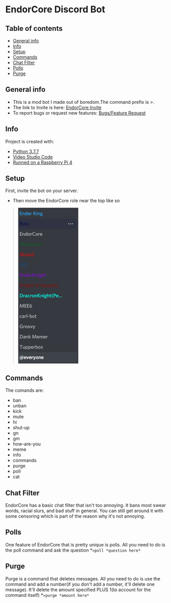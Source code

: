 # EndorCore Discord Bot

## Table of contents
* [General info](#general-info)
* [Info](#info)
* [Setup](#setup)
* [Commands](#commands)
* [Chat Filter](#chat-filter)
* [Polls](#polls)
* [Purge](#purge)

## General info
* This is a mod bot I made out of boredom.The command prefix is >.
* The link to Invite is here: [EndorCore Invite](https://discord.com/api/oauth2/authorize?client_id=802629460200259584&permissions=8&scope=bot "EncdorCore title")
* To report bugs or request new features: [Bugs/Feature Request](https://github.com/StandingPadAnimations/EndorCoreBot/issues "bugs")
	
## Info
Project is created with:
* [Python 3.7.7](https://www.python.org/downloads/release/python-377/ "Python 3.7.7 title")
* [Video Studio Code](https://code.visualstudio.com/ "VSCode title")
* [Runned on a Raspberry Pi 4](https://www.raspberrypi.org/products/raspberry-pi-4-model-b/ "Raspberry Pi 4 title")

## Setup
First, invite the bot on your server.

* Then move the EndorCore role near the top like so

>![](Screenshot%202021-01-26%20183824.png)




## Commands
The comands are:
* ban 
* unban 
* kick 
* mute 
* hi
* shut-up
* gn
* gm
* how-are-you
* meme
* info
* commands
* purge
* poll 
* cat

## Chat Filter
EndorCore has a basic chat filter that isn't too annoying. It bans most swear words, racial slurs, and bad stuff in general. You can still get around it with some censoring which is part of the reason why it's not annoying.

## Polls
One feature of EndorCore that is pretty unique is polls. All you need to do is the poll command and ask the question
*`>poll *question here*`

## Purge
Purge is a command that deletes messages. All you need to do is use the command and add a number(if you don't add a number, it'll delete one message). It'll delete the amount specified PLUS 1(to account for the command itself)
*`>purge *amount here*`
